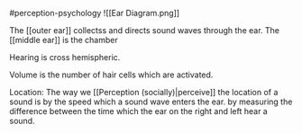 #perception-psychology 
![[Ear Diagram.png]]

The [[outer ear]] collectss and directs sound waves through the ear. 
The [[middle ear]] is the chamber 

Hearing is cross hemispheric.

Volume is the number of hair cells which are activated.  

Location:
The way we [[Perception (socially)|perceive]] the location of a sound is by the speed which a sound wave enters the ear. by measuring the difference between the time which the ear on the right and left hear a sound. 